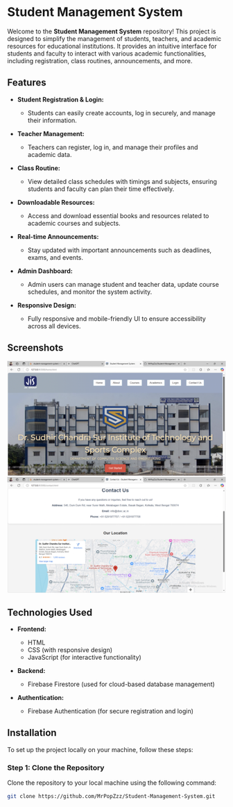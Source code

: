 # Student Management System

Welcome to the **Student Management System** repository! This project is designed to simplify the management of students, teachers, and academic resources for educational institutions. It provides an intuitive interface for students and faculty to interact with various academic functionalities, including registration, class routines, announcements, and more.

## Features

- **Student Registration & Login:**
  - Students can easily create accounts, log in securely, and manage their information.
  
- **Teacher Management:**
  - Teachers can register, log in, and manage their profiles and academic data.

- **Class Routine:**
  - View detailed class schedules with timings and subjects, ensuring students and faculty can plan their time effectively.

- **Downloadable Resources:**
  - Access and download essential books and resources related to academic courses and subjects.

- **Real-time Announcements:**
  - Stay updated with important announcements such as deadlines, exams, and events.
  
- **Admin Dashboard:**
  - Admin users can manage student and teacher data, update course schedules, and monitor the system activity.

- **Responsive Design:**
  - Fully responsive and mobile-friendly UI to ensure accessibility across all devices.

## Screenshots

![Home Page](assets/images/home.png)
![Contact Info](assets/images/contact.png)


## Technologies Used

- **Frontend:**
  - HTML
  - CSS (with responsive design)
  - JavaScript (for interactive functionality)
  
- **Backend:**
  - Firebase Firestore (used for cloud-based database management)

- **Authentication:**
  - Firebase Authentication (for secure registration and login)

## Installation

To set up the project locally on your machine, follow these steps:

### Step 1: Clone the Repository

Clone the repository to your local machine using the following command:

```bash
git clone https://github.com/MrPopZzz/Student-Management-System.git
